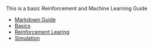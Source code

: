 This is a basic Reinforcement and Machine Learning Guide

* [Markdown Guide](Docs/markdown_guide.md)
* [Basics](Docs/basics.md)
* [Reinforcement Learing](Docs/ReinforcementLearning.md)
* [Simulation](Docs/Simulation.md)
